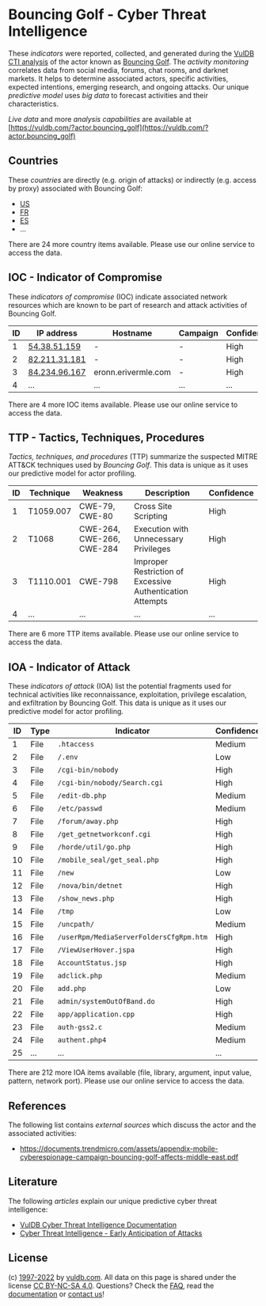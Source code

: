 # Bouncing Golf - Cyber Threat Intelligence

These _indicators_ were reported, collected, and generated during the [VulDB CTI analysis](https://vuldb.com/?kb.cti) of the actor known as [Bouncing Golf](https://vuldb.com/?actor.bouncing_golf). The _activity monitoring_ correlates data from social media, forums, chat rooms, and darknet markets. It helps to determine associated actors, specific activities, expected intentions, emerging research, and ongoing attacks. Our unique _predictive model_ uses _big data_ to forecast activities and their characteristics.

_Live data_ and more _analysis capabilities_ are available at [https://vuldb.com/?actor.bouncing_golf](https://vuldb.com/?actor.bouncing_golf)

## Countries

These _countries_ are directly (e.g. origin of attacks) or indirectly (e.g. access by proxy) associated with Bouncing Golf:

* [US](https://vuldb.com/?country.us)
* [FR](https://vuldb.com/?country.fr)
* [ES](https://vuldb.com/?country.es)
* ...

There are 24 more country items available. Please use our online service to access the data.

## IOC - Indicator of Compromise

These _indicators of compromise_ (IOC) indicate associated network resources which are known to be part of research and attack activities of Bouncing Golf.

ID | IP address | Hostname | Campaign | Confidence
-- | ---------- | -------- | -------- | ----------
1 | [54.38.51.159](https://vuldb.com/?ip.54.38.51.159) | - | - | High
2 | [82.211.31.181](https://vuldb.com/?ip.82.211.31.181) | - | - | High
3 | [84.234.96.167](https://vuldb.com/?ip.84.234.96.167) | eronn.erivermle.com | - | High
4 | ... | ... | ... | ...

There are 4 more IOC items available. Please use our online service to access the data.

## TTP - Tactics, Techniques, Procedures

_Tactics, techniques, and procedures_ (TTP) summarize the suspected MITRE ATT&CK techniques used by _Bouncing Golf_. This data is unique as it uses our predictive model for actor profiling.

ID | Technique | Weakness | Description | Confidence
-- | --------- | -------- | ----------- | ----------
1 | T1059.007 | CWE-79, CWE-80 | Cross Site Scripting | High
2 | T1068 | CWE-264, CWE-266, CWE-284 | Execution with Unnecessary Privileges | High
3 | T1110.001 | CWE-798 | Improper Restriction of Excessive Authentication Attempts | High
4 | ... | ... | ... | ...

There are 6 more TTP items available. Please use our online service to access the data.

## IOA - Indicator of Attack

These _indicators of attack_ (IOA) list the potential fragments used for technical activities like reconnaissance, exploitation, privilege escalation, and exfiltration by Bouncing Golf. This data is unique as it uses our predictive model for actor profiling.

ID | Type | Indicator | Confidence
-- | ---- | --------- | ----------
1 | File | `.htaccess` | Medium
2 | File | `/.env` | Low
3 | File | `/cgi-bin/nobody` | High
4 | File | `/cgi-bin/nobody/Search.cgi` | High
5 | File | `/edit-db.php` | Medium
6 | File | `/etc/passwd` | Medium
7 | File | `/forum/away.php` | High
8 | File | `/get_getnetworkconf.cgi` | High
9 | File | `/horde/util/go.php` | High
10 | File | `/mobile_seal/get_seal.php` | High
11 | File | `/new` | Low
12 | File | `/nova/bin/detnet` | High
13 | File | `/show_news.php` | High
14 | File | `/tmp` | Low
15 | File | `/uncpath/` | Medium
16 | File | `/userRpm/MediaServerFoldersCfgRpm.htm` | High
17 | File | `/ViewUserHover.jspa` | High
18 | File | `AccountStatus.jsp` | High
19 | File | `adclick.php` | Medium
20 | File | `add.php` | Low
21 | File | `admin/systemOutOfBand.do` | High
22 | File | `app/application.cpp` | High
23 | File | `auth-gss2.c` | Medium
24 | File | `authent.php4` | Medium
25 | ... | ... | ...

There are 212 more IOA items available (file, library, argument, input value, pattern, network port). Please use our online service to access the data.

## References

The following list contains _external sources_ which discuss the actor and the associated activities:

* https://documents.trendmicro.com/assets/appendix-mobile-cyberespionage-campaign-bouncing-golf-affects-middle-east.pdf

## Literature

The following _articles_ explain our unique predictive cyber threat intelligence:

* [VulDB Cyber Threat Intelligence Documentation](https://vuldb.com/?kb.cti)
* [Cyber Threat Intelligence - Early Anticipation of Attacks](https://www.scip.ch/en/?labs.20201022)

## License

(c) [1997-2022](https://vuldb.com/?kb.changelog) by [vuldb.com](https://vuldb.com/?kb.about). All data on this page is shared under the license [CC BY-NC-SA 4.0](https://creativecommons.org/licenses/by-nc-sa/4.0/). Questions? Check the [FAQ](https://vuldb.com/?kb.faq), read the [documentation](https://vuldb.com/?kb) or [contact us](https://vuldb.com/?contact)!
